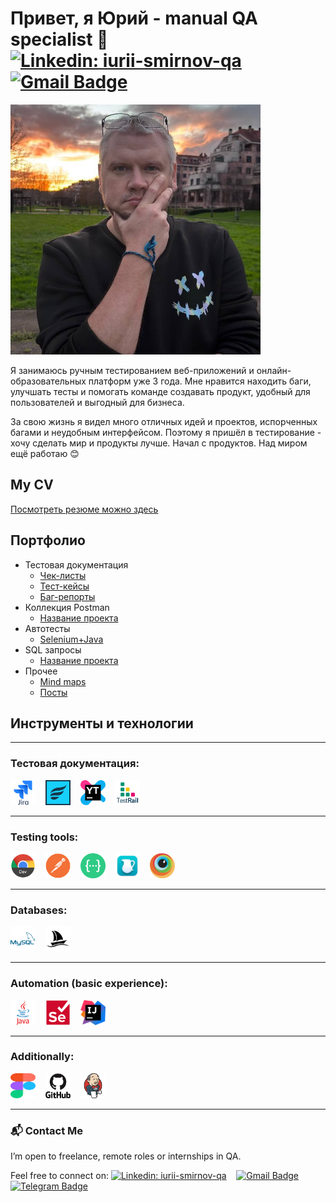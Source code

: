 # Привет, я Юрий - manual QA specialist 👋 &nbsp;&nbsp;&nbsp;&nbsp;&nbsp;&nbsp;[![Linkedin: iurii-smirnov-qa](https://img.shields.io/badge/-LinkedIn-0e76a8?style=for-the-badge&logo=Linkedin&logoColor=white)](https://linkedin.com/in/iurii-smirnov-qa)&nbsp;&nbsp;[![Gmail Badge](https://img.shields.io/badge/-Gmail-red?style=for-the-badge&logo=Gmail&logoColor=white)](mailto:iurii.smirnov.qa@gmail.com)


<img src="https://github.com/iurii-sm/iurii-sm/blob/main/media/me.jpg" width="400"/>

Я занимаюсь ручным тестированием веб-приложений и онлайн-образовательных платформ уже 3 года. Мне нравится находить баги, улучшать тесты и помогать команде создавать продукт, удобный для пользователей и выгодный для бизнеса.

За свою жизнь я видел много отличных идей и проектов, испорченных багами и неудобным интерфейсом. Поэтому я пришёл в тестирование - хочу сделать мир и продукты лучше. Начал с продуктов. 
Над миром ещё работаю 😊

## My CV 

[Посмотреть резюме можно здесь](https://docs.google.com/document/d/1iARkSikuKywoJF7LJLibJqq2XQ0Li9ERGvVEFGLjX0Q/edit?usp=drive_link)

## Портфолио 
- Тестовая документация
  -  [Чек-листы](https://#)
  -  [Тест-кейсы](https://#)
  -  [Баг-репорты](https://#)
- Коллекция Postman 
  -  [Название проекта](https://#)
- Автотесты 
  -  [Selenium+Java](https://#)
- SQL запросы 
  -  [Название проекта](https://#)
- Прочее 
  -  [Mind maps](https://#)
  -  [Посты](https://#)
       
  

## Инструменты и технологии

---

### Тестовая документация:

<div>
<img src="https://github.com/iurii-sm/iurii-sm/blob/main/media/icons/jira.svg" title="jira" alt="jira" width="40" height="40"/>&nbsp;&nbsp;&nbsp;
<img src="https://github.com/iurii-sm/iurii-sm/blob/main/media/icons/zephyr.png" title="zephyr" alt="zephyr" width="40" height="40"/>&nbsp;&nbsp;&nbsp;
<img src="https://github.com/iurii-sm/iurii-sm/blob/main/media/icons/youtrack.svg" title="youtrack" alt="youtrack" width="40" height="40"/>&nbsp;&nbsp;&nbsp;
<img src="https://github.com/iurii-sm/iurii-sm/blob/main/media/icons/testrail.png" title="testrail" alt="testrail" width="40" height="40"/>
</div>

---

### Testing tools:

<div>
<img src="https://github.com/iurii-sm/iurii-sm/blob/main/media/icons/chromedev.svg" title="chromedevtools" alt="chromedevtools" width="40" height="40"/>&nbsp;&nbsp;&nbsp;
<img src="https://github.com/iurii-sm/iurii-sm/blob/main/media/icons/postman.svg" title="postman" alt="postman" width="40" height="40"/>&nbsp;&nbsp;&nbsp;
<img src="https://github.com/iurii-sm/iurii-sm/blob/main/media/icons/swagger.png" title="swagger" alt="swagger" width="40" height="40"/>&nbsp;&nbsp;&nbsp;
<img src="https://github.com/iurii-sm/iurii-sm/blob/main/media/icons/charlesproxy.webp" title="charlesproxy" alt="charlesproxy" width="40" height="40"/>&nbsp;&nbsp;&nbsp;
<img src="https://github.com/iurii-sm/iurii-sm/blob/main/media/icons/browserstack.svg" title="browserstack" alt="browserstack" width="40" height="40"/>
</div>

---

### Databases:

<div>
<img src="https://github.com/iurii-sm/iurii-sm/blob/main/media/icons/mysql.svg" title="mysql" alt="mysql" width="40" height="40"/>&nbsp;&nbsp;&nbsp;
<img src="https://github.com/iurii-sm/iurii-sm/blob/main/media/icons/phpmyadmin.svg" title="phpmyadmin" alt="phpmyadmin" width="40" height="40"/>
</div>

---

### Automation (basic experience):

<div>
<img src="https://github.com/iurii-sm/iurii-sm/blob/main/media/icons/java.svg" title="java" alt="java" width="40" height="40"/>&nbsp;&nbsp;&nbsp;
<img src="https://github.com/iurii-sm/iurii-sm/blob/main/media/icons/selenium.svg" title="selenium" alt="selenium" width="40" height="40"/>&nbsp;&nbsp;&nbsp;
<img src="https://github.com/iurii-sm/iurii-sm/blob/main/media/icons/intellij.png" title="intellijide" alt="intellijide" width="40" height="40"/>
</div>

---

### Additionally:

<div>
<img src="https://github.com/iurii-sm/iurii-sm/blob/main/media/icons/figma.svg" title="figma" alt="figma" width="40" height="40"/>&nbsp;&nbsp;&nbsp;
<img src="https://github.com/iurii-sm/iurii-sm/blob/main/media/icons/github.svg" title="github" alt="github" width="40" height="40"/>&nbsp;&nbsp;&nbsp;
<img src="https://github.com/iurii-sm/iurii-sm/blob/main/media/icons/jenkins.svg" title="jenkins" alt="jenkins" width="40" height="40"/>
</div>

---
### 📬 Contact Me

<div>
I’m open to freelance, remote roles or internships in QA. 

Feel free to connect on: 
[![Linkedin: iurii-smirnov-qa](https://img.shields.io/badge/-LinkedIn-0e76a8?style=flat-square&logo=Linkedin&logoColor=white)](https://linkedin.com/in/iurii-smirnov-qa)&nbsp;&nbsp;&nbsp;
[![Gmail Badge](https://img.shields.io/badge/-Gmail-red?style=flat&logo=Gmail&logoColor=white)](mailto:iurii.smirnov.qa@gmail.com)&nbsp;&nbsp;&nbsp;
[![Telegram Badge](https://img.shields.io/badge/-Telegram-0088cc?style=flat-square&logo=Telegram&logoColor=white)](https://t.me/Iurii_Sm)
</div>
